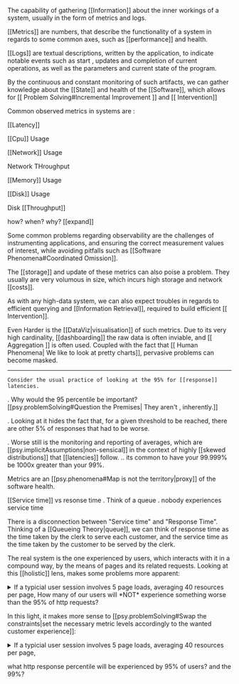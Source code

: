 The capability of gathering [[Information]] about the inner workings of a system, usually in the form of metrics and logs.

[[Metrics]] are numbers, that describe the functionality of a system in regards to some common axes, such as [[performance]] and health.

[[Logs]] are textual descriptions, written by the application, to indicate notable events such as start , updates and completion of current operations, as well as the parameters and current state of the program.

By the continuous and constant monitoring of such artifacts, we can gather knowledge about the [[State]] and health of the [[Software]], which allows for [[ Problem Solving#Incremental Improvement ]] and [[ Intervention]]

Common observed metrics in systems are :

[[Latency]]

[[Cpu]] Usage

[[Network]] Usage

Network THroughput

[[Memory]] Usage

[[Disk]] Usage

Disk [[Throughput]]

how? when? why? [[expand]]

Some common problems regarding observability are the challenges of instrumenting applications, and ensuring the correct measurement  values of interest, while avoiding pitfalls such as [[Software Phenomena#Coordinated Omission]].

The [[storage]] and update of these metrics can also poise a problem. They usually are very volumous in size, which incurs high storage and network [[costs]].

As with any high-data system, we can also expect troubles in regards to efficient querying and [[Information Retrieval]], required to build efficient [[ Intervention]].

Even Harder is the [[DataViz|visualisation]] of such metrics. Due to its very high cardinality, [[dashboarding]] the raw data is often inviable, and [[ Aggregation ]] is often used. Coupled with the fact that [[ Human Phenomena| We like to look at pretty charts]], pervasive problems can become masked.

___

    Consider the usual practice of looking at the 95% for [[response]] latencies. 

. Why would the 95 percentile be important? [[psy.problemSolving#Question the Premises| They aren't , inherently.]]

. Looking at it hides the fact that, for a given threshold to be reached, there are other 5% of responses that had to be worse.

. Worse still is the monitoring and reporting of averages, which are [[psy.implicitAssumptions|non-sensical]] in the context of highly [[skewed distributions]] that [[latencies]] follow.
    .. its common to have your 99.999% be 1000x greater than your 99%.

Metrics are an [[psy.phenomena#Map is not the territory|proxy]] of the software health.

[[Service time]] vs resonse time
. Think of a queue
. nobody experiences service time

There is a disconnection between "Service time" and "Response Time". Thinking of a [[Queueing Theory|queue]], we can think of response time as the time taken by the clerk to  serve each customer, and the service time as the time taken by the customer to be served by the clerk.

The real system is the one experienced by users, which interacts with it in a compound way, by the means of pages and its related requests. Looking at this [[holistic]] lens, makes some problems more apparent:

<details
class=blue>
<summary>If a typicial user session involves 5 page loads, averaging 40 resources per page, How many of our users will *NOT* experience something worse than the 95% of http requests?
</summary>
0.0035%.
<br>
<br>
There will be 40*5 = 200 total resources loaded.
Each of these have a 0.95 chance of being 'ok'.
The chance of none of this being bad is 0.95^200 = 0.00035</details>

In this light, it makes more sense to [[psy.problemSolving#Swap the constraints|set the necessary metric levels accordingly to the wanted customer experience]]:

<details
class=blue>
<summary>If a typicial user session involves 5 page loads, averaging 40 resources per page,

what http response percentile will be experienced by  95% of users?
and the 99%?
</summary>
99.97.
<br>
99.995
<br>
[[todo]]
details>

> The usual way of setting thresholds is just [[psy.phenomena#Wishful Thinking]].

___

Latency does not lives in [[isolation]], we need to look at it in the context of load.

When comparing systems by the means of tools such as [[load charts]], looking at how systems behave when pushed past the [[saturation point]] is useless: you already crashed your car.
    . This can be seen as an [[psy.implicitAssumptions]] that your normal operation load is past the point of saturation ( 100% load ).

___
References

[1](https://www.youtube.com/watch?v=lJ8ydIuPFeU)
[2](https://www.youtube.com/watch?v=nS0QgxgUYSA)
